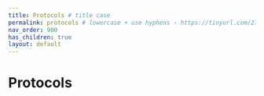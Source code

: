 ```yaml
---
title: Protocols # title case
permalink: protocols # lowercase + use hyphens › https://tinyurl.com/27kmc4rb
nav_order: 900
has_children: true
layout: default
---
```


# Protocols
